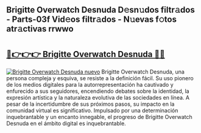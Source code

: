 ## Brigitte Overwatch Desnuda D𝚎sn𝚞dos filtr𝚊dos - Parts-03f Vid𝚎os filtr𝚊dos - N𝚞evas f𝚘tos atr𝚊ctivas rrwwo

# <h2><a href="http://mb4c49h.tromn.icu/?c=Brigitte+Overwatch+Desnuda">🔗👉👉👉 Brigitte Overwatch Desnuda 🔗🔗</a></h2>

[![Brigitte Overwatch Desnuda nuevo](https://i.imgur.com/pEAQMta.gif)](http://mb4c49h.tromn.icu/?c=Brigitte+Overwatch+Desnuda)
Brigitte Overwatch Desnuda, una persona compleja y esquiva, se resiste a la definición fácil. Su uso pionero de los medios digitales para la autorrepresentación ha cautivado y enfurecido a sus seguidores, encendiendo debates sobre la identidad, la expresión artística y la naturaleza evolutiva de las sociedades en línea. A pesar de la incertidumbre de sus próximos pasos, su impacto en la comunidad virtual es significativo. Impulsado por una determinación inquebrantable y un encanto innegable, el progreso de Brigitte Overwatch Desnuda en el ámbito digital es inquebrantable.
